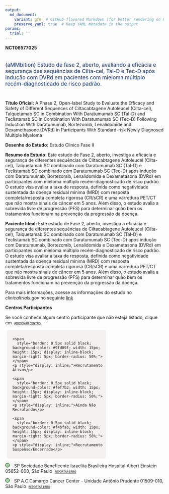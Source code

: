 ```yaml
---
output: 
  md_document:
    variant: gfm  # GitHub-flavored Markdown (for better rendering on GitHub)
    preserve_yaml: true  # Keep YAML metadata in the output
params:
  trial: ''
---
```


**NCT06577025**

<div style="padding: 5px 5px 5px 0px; font-size: 1.20em; font-weight: 500; color: #2E4A7F; text-align: left; margin-bottom: 20px">

(aMMbition) Estudo de fase 2, aberto, avaliando a eficácia e segurança
das sequências de Cilta-cel, Tal-D e Tec-D após indução com DVRd em
pacientes com mieloma múltiplo recém-diagnosticado de risco padrão.

</div>

**Título Oficial:** A Phase 2, Open-label Study to Evaluate the Efficacy
and Safety of Different Sequences of Ciltacabtagene Autoleucel
(Cilta-cel), Talquetamab SC in Combination With Daratumumab SC (Tal-D)
and Teclistamab SC in Combination With Daratumumab SC (Tec-D) Following
Induction With Daratumumab, Bortezomib, Lenalidomide and Dexamethasone
(DVRd) in Participants With Standard-risk Newly Diagnosed Multiple
Myeloma

**Desenho do Estudo:** Estudo Clinico Fase II

**Resumo do Estudo:** Este estudo de Fase 2, aberto, investiga a
eficácia e segurança de diferentes sequências de Ciltacabtagene
Autoleucel (Cilta-cel), Talquetamab SC combinado com Daratumumab SC
(Tal-D) e Teclistamab SC combinado com Daratumumab SC (Tec-D) após
indução com Daratumumab, Bortezomib, Lenalidomida e Dexametasona (DVRd)
em participantes com mieloma múltiplo recém-diagnosticado de risco
padrão. O estudo visa avaliar a taxa de resposta, definida como
negatividade sustentada da doença residual mínima (MRD) com resposta
completa/resposta completa rigorosa (CR/sCR) e uma varredura PET/CT que
não mostra sinais de câncer em 5 anos. Além disso, o estudo avalia a
sobrevida livre de progressão (PFS) para determinar quão bem os
tratamentos funcionam na prevenção da progressão da doença.

**Paciente Ideal:** Este estudo de Fase 2, aberto, investiga a eficácia
e segurança de diferentes sequências de Ciltacabtagene Autoleucel
(Cilta-cel), Talquetamab SC combinado com Daratumumab SC (Tal-D) e
Teclistamab SC combinado com Daratumumab SC (Tec-D) após indução com
Daratumumab, Bortezomib, Lenalidomida e Dexametasona (DVRd) em
participantes com mieloma múltiplo recém-diagnosticado de risco padrão.
O estudo visa avaliar a taxa de resposta, definida como negatividade
sustentada da doença residual mínima (MRD) com resposta
completa/resposta completa rigorosa (CR/sCR) e uma varredura PET/CT que
não mostra sinais de câncer em 5 anos. Além disso, o estudo avalia a
sobrevida livre de progressão (PFS) para determinar quão bem os
tratamentos funcionam na prevenção da progressão da doença.

Para mais informações, acesse as informações do estudo no
*clinicaltrials.gov* no seguinte
[link](https://clinicaltrials.gov/ct2/show/NCT06577025)

**Centros Participantes**

Se você conhece algum centro participante que não esteja listado, clique
em
<span style="color: #2E4A7F; margin-left: 2px; padding: 2px; background-color: #f3f2f1; border-radius: 8px; font-weight: 500; font-size: 0.6em">[ADICIONAR
CENTRO](https://flazar.shinyapps.io/formsapp?study_nct_id=NCT06577025&location_id=N%2FA&location_full_name=N%2FA&form_type=Adicionar%20Centro%7D)</span>.

<div style="margin-bottom: 8px; margin-left: 5px; padding: 8px; max-width: 300px; background-color: #f3f2f1; border-radius: 8px;">

<div style="margin-left: 10px;">

    <span 
      style="border: 0.5px solid black; background-color: #9fd89f; width: 15px; height: 15px; display: inline-block; margin-right: 5px; border-radius: 50%;"></span>
    <p style="display: inline;">Recrutamento Ativo</p>

</div>

<div style="margin-left: 10px;">

    <span 
      style="border: 0.5px solid black; background-color: #fef7b2; width: 15px; height: 15px; display: inline-block; margin-right: 5px; border-radius: 50%;"></span>
    <p style="display: inline;">Ainda Não Recrutando</p>

</div>

<div style="margin-left: 10px;">

    <span 
      style="border: 0.5px solid black; background-color: #f4bfab; width: 15px; height: 15px; display: inline-block; margin-right: 5px; border-radius: 50%;"></span>
    <p style="display: inline;">Recrutamento Suspenso/Encerrado</p>

</div>

</div>

<span style="border: 0.5px solid black; display: inline-block; width: 12px; height: 12px; border-radius: 50%; margin-right: 10px; padding-bottom: 0px; background-color: #9fd89f;"></span>
SP Sociedade Beneficente Israelita Brasileira Hospital Albert Einstein
05652-000, São Paulo
<span style="color: #2E4A7F; margin-left: 2px; padding: 2px; background-color: #f3f2f1; border-radius: 8px; font-weight: 500; font-size: 0.6em">[REPORTAR
ERRO](https://flazar.shinyapps.io/formsapp?study_nct_id=NCT06577025&location_id=SOCIEDADEBENEFICENTEISRAELITABRASILEIRAHOSPITALALBERTEINSTEINSAOPAULO05652900BRAZIL&location_full_name=Sociedade%20Beneficente%20Israelita%20Brasileira%20Hospital%20Albert%20Einstein%2C%2005652-000%2C%20S%C3%A3o%20Paulo&form_type=Reportar%20Erro)</span>

<span style="border: 0.5px solid black; display: inline-block; width: 12px; height: 12px; border-radius: 50%; margin-right: 10px; padding-bottom: 0px; background-color: #9fd89f;"></span>
SP A.C.Camargo Cancer Center - Unidade Antônio Prudente 01509-010, São
Paulo
<span style="color: #2E4A7F; margin-left: 2px; padding: 2px; background-color: #f3f2f1; border-radius: 8px; font-weight: 500; font-size: 0.6em">[REPORTAR
ERRO](https://flazar.shinyapps.io/formsapp?study_nct_id=NCT06577025&location_id=FUNDACAOANTONIOPRUDENTEACCAMARGOCANCERCENTERSAOPAULO01509900BRAZIL&location_full_name=A.C.Camargo%20Cancer%20Center%20-%20Unidade%20Ant%C3%B4nio%20Prudente%2C%2001509-010%2C%20S%C3%A3o%20Paulo&form_type=Reportar%20Erro)</span>
